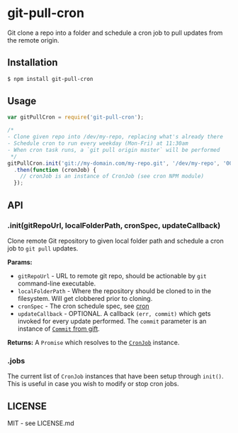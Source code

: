 # git-pull-cron

Git clone a repo into a folder and schedule a cron job to pull updates from the 
remote origin.


## Installation

```bash
$ npm install git-pull-cron
```

## Usage

```javascript
var gitPullCron = require('git-pull-cron');

/*
- Clone given repo into /dev/my-repo, replacing what's already there
- Schedule cron to run every weekday (Mon-Fri) at 11:30am
- When cron task runs, a `git pull origin master` will be performed
 */
gitPullCron.init('git://my-domain.com/my-repo.git', '/dev/my-repo', '00 30 11 * * 1-5')
  .then(function (cronJob) {
    // cronJob is an instance of CronJob (see cron NPM module)
  });
```

## API

### .init(gitRepoUrl, localFolderPath, cronSpec, updateCallback)

Clone remote Git repository to given local folder path and schedule a cron job 
to `git pull` updates.

**Params:**

  * `gitRepoUrl` - URL to remote git repo, should be actionable by `git` command-line executable.
  * `localFolderPath` - Where the repository should be cloned to in the filesystem. Will get clobbered prior to cloning.
  * `cronSpec` - The cron schedule spec, see [cron](https://www.npmjs.org/package/cron)
  * `updateCallback` - OPTIONAL. A callback `(err, commit)` which gets invoked for every update performed. The `commit` parameter is an instance of [`Commit` from gift](https://www.npmjs.org/package/gift).


**Returns:** A `Promise` which resolves to the [`CronJob`](https://www.npmjs.org/package/cron) instance.

### .jobs

The current list of `CronJob` instances that have been setup through `init()`. 
This is useful in case you wish to modify or stop cron jobs.


## LICENSE

MIT - see LICENSE.md
